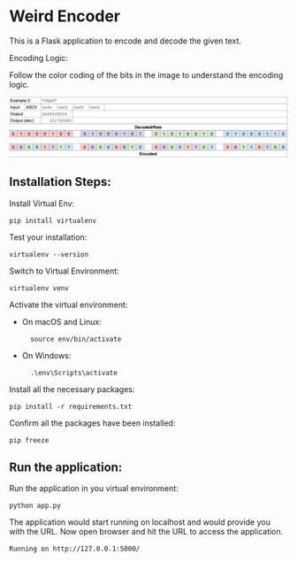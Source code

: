 # Weird Encoder

This is a Flask application to encode and decode the given text.

Encoding Logic:

Follow the color coding of the bits in the image to understand the encoding logic.

![logic.jpg](logic.jpg)

## Installation Steps:

Install Virtual Env:

    pip install virtualenv
    
Test your installation:

    virtualenv --version

Switch to Virtual Environment:

    virtualenv venv

Activate the virtual environment:
    
* On macOS and Linux:

        source env/bin/activate
* On Windows:
    
        .\env\Scripts\activate


Install all the necessary packages:

    pip install -r requirements.txt


Confirm all the packages have been installed:

    pip freeze

## Run the application:

Run the application in you virtual environment:

    python app.py

The application would start running on localhost and would provide you with the URL. Now open browser and hit the URL to access the application.

    Running on http://127.0.0.1:5000/



